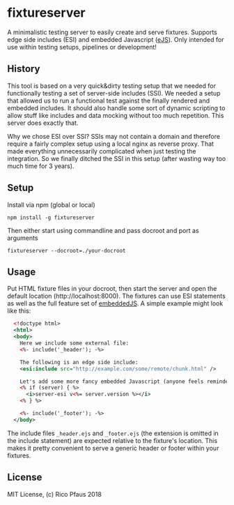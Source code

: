 # fixtureserver
A minimalistic testing server to easily create and serve fixtures. Supports edge side includes (ESI) and embedded Javascript ([eJS](http://ejs.co)). Only intended for use within testing setups, pipelines or development!

## History
This tool is based on a very quick&dirty testing setup that we needed for functionally testing a set of server-side includes (SSI). We needed a setup that allowed us to run a functional test against the finally rendered and embedded includes. It should also handle some sort of dynamic scripting to allow stuff like includes and data mocking without too much repetition. This server does exactly that.

Why we chose ESI over SSI? SSIs may not contain a domain and therefore require a fairly complex setup using a local nginx as reverse proxy. That made everything unnecessarily complicated when just testing the integration. So we finally ditched the SSI in this setup (after wasting way too much time for 3 years).

## Setup
Install via npm (global or local)

    npm install -g fixtureserver

Then either start using commandline and pass docroot and port as arguments

    fixtureserver --docroot=./your-docroot

## Usage
Put HTML fixture files in your docroot, then start the server and open the default location (http://localhost:8000). The fixtures can use ESI statements as well as the full feature set of [embeddedJS](http://ejs.co). A simple example might look like this:

```xml
  <!doctype html>
  <html>
  <body>
    Here we include some external file:
    <%- include('_header'); -%>

    The following is an edge side include:
    <esi:include src="http://example.com/some/remote/chunk.html" />

    Let's add some more fancy embedded Javascript (anyone feels reminded of PHP? ;) ..):
    <% if (server) { %>
      <i>server-esi v<%= server.version %></i>
    <% } %>

    <%- include('_footer'); -%>
  </body>
  ```

The include files `_header.ejs` and `_footer.ejs` (the extension is omitted in the include statement) are expected relative to the fixture's location. This makes it pretty convenient to serve a generic header or footer within your fixtures.


## License
MIT License, (c) Rico Pfaus 2018